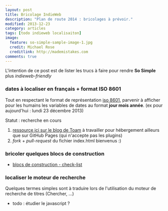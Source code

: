 ```yaml
---
layout: post
title: Bricolage IndieWeb
description: "Plan de route 2014 : bricolages à prévoir."
modified: 2013-12-23
category: articles
tags: [todo indieweb localisaiton]
image:
  feature: so-simple-sample-image-1.jpg
  credit: Michael Rose
  creditlink: http://mademistakes.com
comments: true  
---
```

L'intention de ce post est de lister les trucs à faire pour rendre **So Simple** plus *indieweb-friendly*

### dates à localiser en français + format ISO 8601

Tout en respectant le format de représentation [iso 8601](http://microformats.org/wiki/iso-8601-fr), parvenir à afficher pour les humains les variables de dates au format **jour mois année**. 
(ex pour aujourd'hui : lundi 23 décembre 2013)

Statut : recherche en cours 

1. [ressource ici sur le blog de Toam](http://www.toam.fr/20-05-2013-guide-demarrage-jekyll/) à travailler pour hébergement ailleurs que sur GitHub Pages (qui n'accepte pas les plugins)
2. *fork* + *pull-request* du fichier index.html bienvenus :) 

### bricoler quelques blocs de construction

- [blocs de construction - check-list](http://indiewebcamp.com/building-blocks-fr) 

### localiser le moteur de recherche 

Quelques termes simples sont à traduire lors de l'utilisation du moteur de recherche de titres (Chercher, ...)

- todo : étudier le javascript ?
